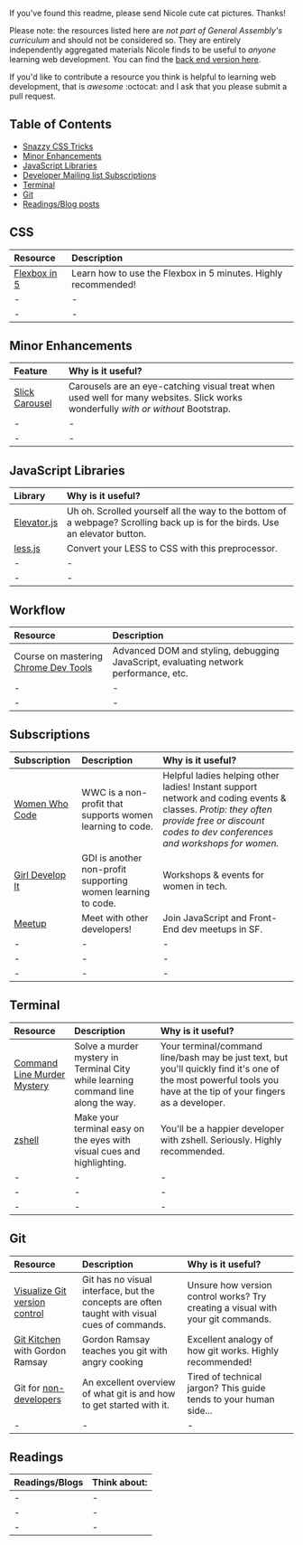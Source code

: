 If you've found this readme, please send Nicole cute cat pictures. Thanks!

Please note: the resources listed here are _not part of General Assembly's curriculum_ and should not be considered so. They are entirely independently aggregated materials Nicole finds to be useful to _anyone_ learning web development. You can find the [back end version here](https://github.com/Borgaard/bewd11-homework/tree/master/NicoleBorgaard-Borgaard).

If you'd like to contribute a resource you think is helpful to learning web development, that is _awesome_ :octocat: and I ask that you please submit a pull request.


## Table of Contents
 - [Snazzy CSS Tricks](#css)
 - [Minor Enhancements](#minor-enhancements)
 - [JavaScript Libraries](#javascript-libraries)
 - [Developer Mailing list Subscriptions](#subscriptions)
 - [Terminal](#terminal)
 - [Git](#git)
 - [Readings/Blog posts](#readings)


CSS
----
| Resource | Description |
| :------- | :---------- |
| [Flexbox in 5](https://cvan.io/flexboxin5/) | Learn how to use the Flexbox in 5 minutes. Highly recommended! |
| - | - |
| - | - |


Minor Enhancements
----
| Feature | Why is it useful? |
| :------ | :--------------- |
| [Slick Carousel](https://github.com/kenwheeler/slick) | Carousels are an eye-catching visual treat when used well for many websites. Slick works wonderfully _with or without_ Bootstrap. |
| - | - |
| - | - |


JavaScript Libraries
----
| Library | Why is it useful? |
| :------------- | :----------- |
| [Elevator.js](http://tholman.com/elevator.js/) | Uh oh. Scrolled yourself all the way to the bottom of a webpage? Scrolling back up is for the birds. Use an elevator button. |
| [less.js](https://github.com/less/less.js/) | Convert your LESS to CSS with this preprocessor. |
| - | - |
| - | - |


Workflow
----
| Resource | Description |
| :------- | :---------- |
| Course on mastering [Chrome Dev Tools](http://discover-devtools.codeschool.com/) | Advanced DOM and styling, debugging JavaScript, evaluating network performance, etc. |
| - | - |
| - | - |


Subscriptions
----
| Subscription | Description | Why is it useful? |
| :----------- | :---------- | :---------------- |
| [Women Who Code](https://www.womenwhocode.com/) | WWC is a non-profit that supports women learning to code. | Helpful ladies helping other ladies! Instant support network and coding events & classes. _Protip: they often provide free or discount codes to dev conferences and workshops for women._ |
| [Girl Develop It](https://www.girldevelopit.com/) | GDI is another non-profit supporting women learning to code. | Workshops & events for women in tech. |
| [Meetup](http://www.meetup.com/) | Meet with other developers! | Join JavaScript and Front-End dev meetups in SF. |
| - | - | - |
| - | - | - |
| - | - | - |


Terminal
----
| Resource | Description | Why is it useful? |
| :------- | :---------- | :---------------- |
| [Command Line Murder Mystery](https://github.com/veltman/clmystery) | Solve a murder mystery in Terminal City while learning command line along the way. | Your terminal/command line/bash may be just text, but you'll quickly find it's one of the most powerful tools you have at the tip of your fingers as a developer. |
| [zshell](https://github.com/robbyrussell/oh-my-zsh) | Make your terminal easy on the eyes with visual cues and highlighting. | You'll be a happier developer with zshell. Seriously. Highly recommended. |
| - | - | - |
| - | - | - |
| - | - | - |

Git
----
| Resource | Description | Why is it useful? |
| :--------| :---------- | :---------------- |
| [Visualize Git version control](http://onlywei.github.io/explain-git-with-d3/) | Git has no visual interface, but the concepts are often taught with visual cues of commands. | Unsure how version control works? Try creating a visual with your git commands. |
| [Git Kitchen](http://blog.flatironschool.com/git-kitchen-with-chef-ramsay/) with Gordon Ramsay | Gordon Ramsay teaches you git with angry cooking | Excellent analogy of how git works. Highly recommended! |
| Git for [non-developers](http://anitacheng.com/git-for-non-developers) | An excellent overview of what git is and how to get started with it. | Tired of technical jargon? This guide tends to your human side... |
| - | - | - |


Readings
----
| Readings/Blogs | Think about: |
| :------------- | :----------- |
| - | - |
| - | - |
| - | - |
